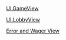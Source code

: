 [UI.GameView](UI.GameView.JPG)

[UI.LobbyView](LobbyView.JPG)

[Error and Wager View](ErrorWagerView.JPG)